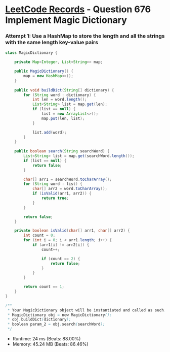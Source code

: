 # [LeetCode Records](../../README.md) - Question 676 Implement Magic Dictionary

### Attempt 1: Use a HashMap to store the length and all the strings with the same length key-value pairs
```java
class MagicDictionary {

    private Map<Integer, List<String>> map;

    public MagicDictionary() {
        map = new HashMap<>();    
    }
    
    public void buildDict(String[] dictionary) {
        for (String word : dictionary) {
            int len = word.length();
            List<String> list = map.get(len);
            if (list == null) {
                list = new ArrayList<>();
                map.put(len, list);
            }

            list.add(word);
        }
    }
    
    public boolean search(String searchWord) {
        List<String> list = map.get(searchWord.length());
        if (list == null) {
            return false;
        }

        char[] arr1 = searchWord.toCharArray();
        for (String word : list) {
            char[] arr2 = word.toCharArray();
            if (isValid(arr1, arr2)) {
                return true;
            }
        }

        return false;
    }

    private boolean isValid(char[] arr1, char[] arr2) {
        int count = 0;
        for (int i = 0; i < arr1.length; i++) {
            if (arr1[i] != arr2[i]) {
                count++;

                if (count == 2) {
                    return false;
                }
            }
        }

        return count == 1;
    }
}

/**
 * Your MagicDictionary object will be instantiated and called as such:
 * MagicDictionary obj = new MagicDictionary();
 * obj.buildDict(dictionary);
 * boolean param_2 = obj.search(searchWord);
 */
```
- Runtime: 24 ms (Beats: 88.00%)
- Memory: 45.24 MB (Beats: 86.46%)

<br>
